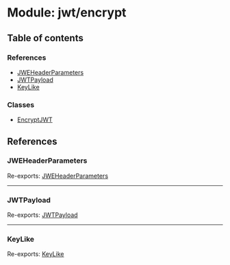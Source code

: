 # Module: jwt/encrypt

## Table of contents

### References

- [JWEHeaderParameters](jwt_encrypt.md#jweheaderparameters)
- [JWTPayload](jwt_encrypt.md#jwtpayload)
- [KeyLike](jwt_encrypt.md#keylike)

### Classes

- [EncryptJWT](../classes/jwt_encrypt.EncryptJWT.md)

## References

### JWEHeaderParameters

Re-exports: [JWEHeaderParameters](../interfaces/types.JWEHeaderParameters.md)

___

### JWTPayload

Re-exports: [JWTPayload](../interfaces/types.JWTPayload.md)

___

### KeyLike

Re-exports: [KeyLike](../types/types.KeyLike.md)
